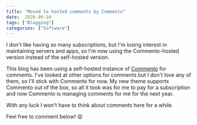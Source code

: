 ```yaml
---
title: "Moved to hosted comments by Commento"
date:  2020-09-10
tags: ["Blogging"]
categories: ["Software"]
---
```


I don't like having so many subscriptions, but I'm losing interest in maintaining servers and apps, so I'm now using the Commento-hosted version instead of the self-hosted version.

This blog has been using a self-hosted instance of [Commento](https://commento.io) for comments. I've looked at other options for comments but I don't love any of them, so I'll stick with Commento for now. My new theme supports Commento out of the box, so all it took was for me to pay for a subscription and now Commento is managing comments for me for the next year.

With any luck I won't have to think about comments here for a while. 

Feel free to comment below! 😝 




